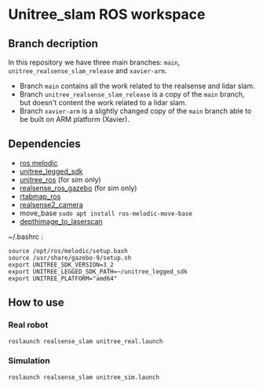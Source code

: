 # Unitree_slam ROS workspace

## Branch decription

In this repository we have three main branches: `main`, `unitree_realsense_slam_release` and `xavier-arm`.

* Branch `main` contains all the work related to the realsense and lidar slam.
* Branch `unitree_realsense_slam_release` is a copy of the `main` branch, but doesn't content the work related to a lidar slam. 
* Branch `xavier-arm` is a slightly changed copy of the `main` branch able to be built on ARM platform (Xavier).
  
## Dependencies

* [ros melodic](http://wiki.ros.org/melodic/Installation/Ubuntu)
* [unitree_legged_sdk](https://github.com/unitreerobotics/unitree_legged_sdk) 
* [unitree_ros](https://github.com/unitreerobotics/unitree_ros) (for sim only)
* [realsense_ros_gazebo](https://github.com/nilseuropa/realsense_ros_gazebo) (for sim only)
* [rtabmap_ros](https://github.com/introlab/rtabmap_ros)
* [realsense2_camera](https://github.com/IntelRealSense/realsense-ros)
* move_base `sudo apt install ros-melodic-move-base`
* [depthimage_to_laserscan](https://github.com/ros-perception/depthimage_to_laserscan)

~/.bashrc :

    source /opt/ros/melodic/setup.bash
    source /usr/share/gazebo-9/setup.sh
    export UNITREE_SDK_VERSION=3_2
    export UNITREE_LEGGED_SDK_PATH=~/unitree_legged_sdk
    export UNITREE_PLATFORM="amd64"

## How to use

### Real robot

    roslaunch realsense_slam unitree_real.launch
### Simulation

    roslaunch realsense_slam unitree_sim.launch
